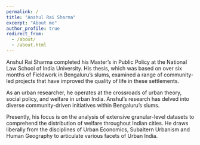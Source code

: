 ```yaml
---
permalink: /
title: "Anshul Rai Sharma"
excerpt: "About me"
author_profile: true
redirect_from: 
  - /about/
  - /about.html
---
```


Anshul Rai Sharma completed his Master’s in Public Policy at the National Law School of India University. His thesis, which was based on over six months of Fieldwork in Bengaluru’s slums, examined a range of community-led projects that have improved the quality of life in these settlements.

As an urban researcher, he operates at the crossroads of urban theory, social policy, and welfare in urban India. Anshul’s research has delved into diverse community-driven initiatives within Bengaluru’s slums. 

Presently, his focus is on the analysis of extensive granular-level datasets to comprehend the distribution of welfare throughout Indian cities. He draws liberally from the disciplines of Urban Economics, Subaltern Urbanism and Human Geography to articulate various facets of Urban India. 


